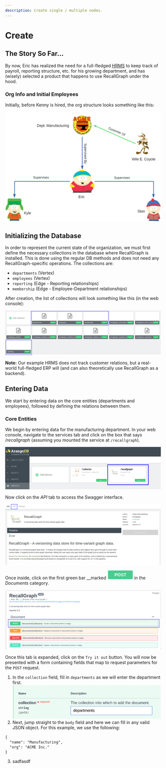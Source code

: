 ```yaml
---
description: Create single / multiple nodes.
---
```


# Create

## The Story So Far...

By now, Eric has realized the need for a full-fledged [HRMS](https://en.wikipedia.org/wiki/Human_resource_management_system) to keep track of payroll, reporting structure, etc. for his growing department, and has \(wisely\) selected a product that happens to use RecallGraph under the hood.

### Org Info and Initial Employees

Initially, before Kenny is hired, the org structure looks something like this:

![Eric heads the manufacturing unit. Kyle and Stan report to Eric.](../../../.gitbook/assets/examples-1.png)

## Initializing the Database

In order to represent the current state of the organization, we must first define the necessary collections in the database where RecallGraph is installed. This is done using the regular DB methods and does not need any RecallGraph-specific operations. The collections are:

* `departments` \(Vertex\)
* `employees` \(Vertex\)
* `reporting` \(Edge - Reporting relationships\)
* `membership` \(Edge - Employee-Department relationships\)

After creation, the list of collections will look something like this \(in the web console\):

![User-defined collections highlighted in blue.](../../../.gitbook/assets/examples-create.png)

**Note:** Our example HRMS does not track customer relations, but a real-world full-fledged ERP will \(and can also theoretically use RecallGraph as a backend\).

## Entering Data

We start by entering data on the core entities \(departments and employees\), followed by defining the relations between them.

### Core Entities

We begin by entering data for the manufacturing department. In your web console, navigate to the services tab and click on the box that says /_recallgraph_ \(assuming you mounted the service at `/recallgraph`\).

![](../../../.gitbook/assets/screenshot_2020-05-05_19-10-37.png)

Now click on the _API_ tab to access the Swagger interface.

![](../../../.gitbook/assets/examples-create-2.png)

Once inside, click on the first green bar __marked ![](../../../.gitbook/assets/image%20%281%29.png) in the _Documents_ category.

![](../../../.gitbook/assets/examples-create-3.png)

Once this tab is expanded, click on the `Try it out` button. You will now be presented with a form containing fields that map to request parameters for the `POST` request.

1. In the `collection` field, fill in `departments` as we will enter the department first.   ![](../../../.gitbook/assets/image.png) 
2. Next, jump straight to the `body` field and here we can fill in any valid JSON object. For this example, we use the following:
  ```
  {
    "name": "Manufacturing",
    "org": "ACME Inc."
  }
  ```
3. sadfasdf

